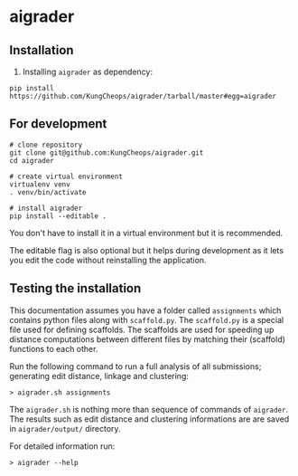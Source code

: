 # aigrader

## Installation

1) Installing `aigrader` as dependency:

```
pip install https://github.com/KungCheops/aigrader/tarball/master#egg=aigrader
```

## For development

```
# clone repository
git clone git@github.com:KungCheops/aigrader.git
cd aigrader

# create virtual environment
virtualenv venv
. venv/bin/activate

# install aigrader
pip install --editable .
```

You don't have to install it in a virtual environment but it is recommended.

The editable flag is also optional but it helps during development as it lets you edit the code without reinstalling the application.

## Testing the installation

This documentation assumes you have a folder called `assignments` which contains python files along with `scaffold.py`. The `scaffold.py` is a special file used for defining scaffolds. The scaffolds are used for speeding up distance computations between different files by matching their (scaffold) functions to each other.

Run the following command to run a full analysis of all submissions; generating edit distance, linkage and clustering:

```
> aigrader.sh assignments
```

The `aigrader.sh` is nothing more than sequence of commands of `aigrader`. The results such as edit distance and clustering informations are are saved in `aigrader/output/` directory.

For detailed information run:

```
> aigrader --help
```
